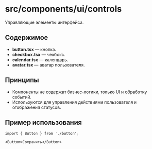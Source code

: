 # src/components/ui/controls

Управляющие элементы интерфейса.

## Содержимое
- **button.tsx** — кнопка.
- **checkbox.tsx** — чекбокс.
- **calendar.tsx** — календарь.
- **avatar.tsx** — аватар пользователя.

## Принципы
- Компоненты не содержат бизнес-логики, только UI и обработку событий.
- Используются для управления действиями пользователя и отображения статусов.

## Пример использования

```tsx
import { Button } from './button';

<Button>Сохранить</Button>
``` 